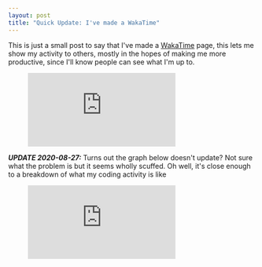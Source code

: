 ```yaml
---
layout: post
title: "Quick Update: I've made a WakaTime"
---
```


This is just a small post to say that I've made a [WakaTime](https://wakatime.com/@CRISPYricePC) page, this lets me show my activity to others, mostly in the hopes of making me more productive, since I'll know people can see what I'm up to.

<figure>
    <embed src="https://wakatime.com/share/@CRISPYricePC/38397d38-2932-4005-8209-26fe20418ede.svg"/>
</figure>
<!--more-->

***UPDATE 2020-08-27:*** Turns out the graph below doesn't update? Not sure what the problem is but it seems wholly scuffed. Oh well, it's close enough to a breakdown of what my coding activity is like

<figure>
    <embed src="https://wakatime.com/share/@CRISPYricePC/689af654-07d0-4764-a4a7-eaf99c45d268.svg"/>
</figure>
